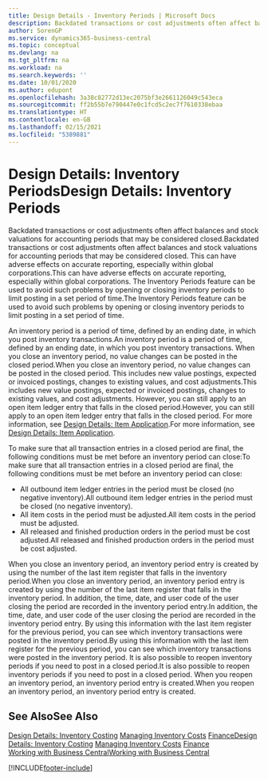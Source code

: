 ```yaml
---
title: Design Details - Inventory Periods | Microsoft Docs
description: Backdated transactions or cost adjustments often affect balances and stock valuations for accounting periods that may be considered closed. This can have adverse effects on accurate reporting, especially within global corporations. The Inventory Periods feature can be used to avoid such problems by opening or closing inventory periods to limit posting in a set period of time.
author: SorenGP
ms.service: dynamics365-business-central
ms.topic: conceptual
ms.devlang: na
ms.tgt_pltfrm: na
ms.workload: na
ms.search.keywords: ''
ms.date: 10/01/2020
ms.author: edupont
ms.openlocfilehash: 3a38c82772d13ec2075bf3e2661126049c543eca
ms.sourcegitcommit: ff2b55b7e790447e0c1fcd5c2ec7f7610338ebaa
ms.translationtype: HT
ms.contentlocale: en-GB
ms.lasthandoff: 02/15/2021
ms.locfileid: "5389881"
---
```

# <a name="design-details-inventory-periods"></a><span data-ttu-id="6fae3-105">Design Details: Inventory Periods</span><span class="sxs-lookup"><span data-stu-id="6fae3-105">Design Details: Inventory Periods</span></span>
<span data-ttu-id="6fae3-106">Backdated transactions or cost adjustments often affect balances and stock valuations for accounting periods that may be considered closed.</span><span class="sxs-lookup"><span data-stu-id="6fae3-106">Backdated transactions or cost adjustments often affect balances and stock valuations for accounting periods that may be considered closed.</span></span> <span data-ttu-id="6fae3-107">This can have adverse effects on accurate reporting, especially within global corporations.</span><span class="sxs-lookup"><span data-stu-id="6fae3-107">This can have adverse effects on accurate reporting, especially within global corporations.</span></span> <span data-ttu-id="6fae3-108">The Inventory Periods feature can be used to avoid such problems by opening or closing inventory periods to limit posting in a set period of time.</span><span class="sxs-lookup"><span data-stu-id="6fae3-108">The Inventory Periods feature can be used to avoid such problems by opening or closing inventory periods to limit posting in a set period of time.</span></span>  

 <span data-ttu-id="6fae3-109">An inventory period is a period of time, defined by an ending date, in which you post inventory transactions.</span><span class="sxs-lookup"><span data-stu-id="6fae3-109">An inventory period is a period of time, defined by an ending date, in which you post inventory transactions.</span></span> <span data-ttu-id="6fae3-110">When you close an inventory period, no value changes can be posted in the closed period.</span><span class="sxs-lookup"><span data-stu-id="6fae3-110">When you close an inventory period, no value changes can be posted in the closed period.</span></span> <span data-ttu-id="6fae3-111">This includes new value postings, expected or invoiced postings, changes to existing values, and cost adjustments.</span><span class="sxs-lookup"><span data-stu-id="6fae3-111">This includes new value postings, expected or invoiced postings, changes to existing values, and cost adjustments.</span></span> <span data-ttu-id="6fae3-112">However, you can still apply to an open item ledger entry that falls in the closed period.</span><span class="sxs-lookup"><span data-stu-id="6fae3-112">However, you can still apply to an open item ledger entry that falls in the closed period.</span></span> <span data-ttu-id="6fae3-113">For more information, see [Design Details: Item Application](design-details-item-application.md).</span><span class="sxs-lookup"><span data-stu-id="6fae3-113">For more information, see [Design Details: Item Application](design-details-item-application.md).</span></span>  

 <span data-ttu-id="6fae3-114">To make sure that all transaction entries in a closed period are final, the following conditions must be met before an inventory period can close:</span><span class="sxs-lookup"><span data-stu-id="6fae3-114">To make sure that all transaction entries in a closed period are final, the following conditions must be met before an inventory period can close:</span></span>  

-   <span data-ttu-id="6fae3-115">All outbound item ledger entries in the period must be closed (no negative inventory).</span><span class="sxs-lookup"><span data-stu-id="6fae3-115">All outbound item ledger entries in the period must be closed (no negative inventory).</span></span>  
-   <span data-ttu-id="6fae3-116">All item costs in the period must be adjusted.</span><span class="sxs-lookup"><span data-stu-id="6fae3-116">All item costs in the period must be adjusted.</span></span>  
-   <span data-ttu-id="6fae3-117">All released and finished production orders in the period must be cost adjusted.</span><span class="sxs-lookup"><span data-stu-id="6fae3-117">All released and finished production orders in the period must be cost adjusted.</span></span>  

 <span data-ttu-id="6fae3-118">When you close an inventory period, an inventory period entry is created by using the number of the last item register that falls in the inventory period.</span><span class="sxs-lookup"><span data-stu-id="6fae3-118">When you close an inventory period, an inventory period entry is created by using the number of the last item register that falls in the inventory period.</span></span> <span data-ttu-id="6fae3-119">In addition, the time, date, and user code of the user closing the period are recorded in the inventory period entry.</span><span class="sxs-lookup"><span data-stu-id="6fae3-119">In addition, the time, date, and user code of the user closing the period are recorded in the inventory period entry.</span></span> <span data-ttu-id="6fae3-120">By using this information with the last item register for the previous period, you can see which inventory transactions were posted in the inventory period.</span><span class="sxs-lookup"><span data-stu-id="6fae3-120">By using this information with the last item register for the previous period, you can see which inventory transactions were posted in the inventory period.</span></span> <span data-ttu-id="6fae3-121">It is also possible to reopen inventory periods if you need to post in a closed period.</span><span class="sxs-lookup"><span data-stu-id="6fae3-121">It is also possible to reopen inventory periods if you need to post in a closed period.</span></span> <span data-ttu-id="6fae3-122">When you reopen an inventory period, an inventory period entry is created.</span><span class="sxs-lookup"><span data-stu-id="6fae3-122">When you reopen an inventory period, an inventory period entry is created.</span></span>  

## <a name="see-also"></a><span data-ttu-id="6fae3-123">See Also</span><span class="sxs-lookup"><span data-stu-id="6fae3-123">See Also</span></span>  
 <span data-ttu-id="6fae3-124">[Design Details: Inventory Costing](design-details-inventory-costing.md) [Managing Inventory Costs](finance-manage-inventory-costs.md) [Finance](finance.md)</span><span class="sxs-lookup"><span data-stu-id="6fae3-124">[Design Details: Inventory Costing](design-details-inventory-costing.md) [Managing Inventory Costs](finance-manage-inventory-costs.md) [Finance](finance.md)</span></span>  
 [<span data-ttu-id="6fae3-125">Working with Business Central</span><span class="sxs-lookup"><span data-stu-id="6fae3-125">Working with Business Central</span></span>](ui-work-product.md)


[!INCLUDE[footer-include](includes/footer-banner.md)]